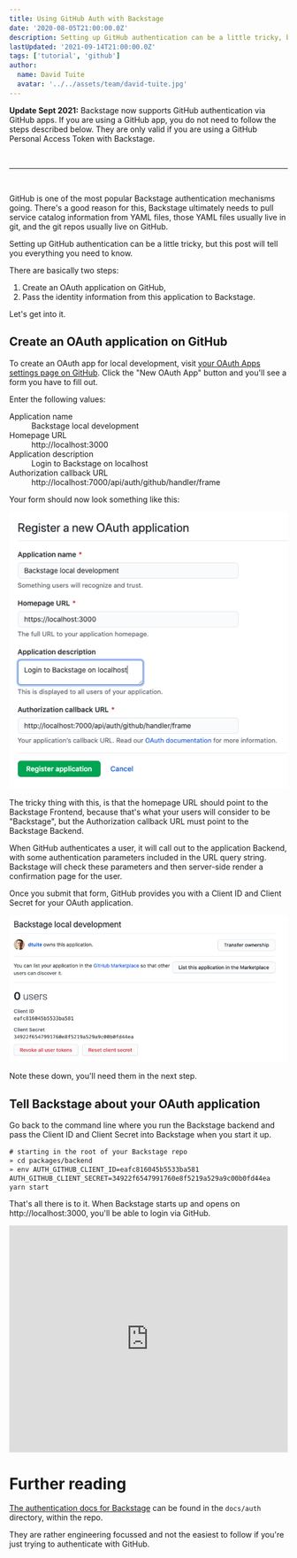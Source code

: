 ```yaml
---
title: Using GitHub Auth with Backstage
date: '2020-08-05T21:00:00.0Z'
description: Setting up GitHub authentication can be a little tricky, but this post will tell you everything you need to know.
lastUpdated: '2021-09-14T21:00:00.0Z'
tags: ['tutorial', 'github']
author:
  name: David Tuite
  avatar: '../../assets/team/david-tuite.jpg'
---
```


**Update Sept 2021:** Backstage now supports GitHub authentication via GitHub apps. If you are using a GitHub app, you do not need to follow the steps described below. They are only valid if you are using a GitHub Personal Access Token with Backstage.

<br />
<hr />
<br />

GitHub is one of the most popular Backstage authentication mechanisms going. There's a good reason for this, Backstage ultimately needs to pull service catalog information from YAML files, those YAML files usually live in git, and the git repos usually live on GitHub.

Setting up GitHub authentication can be a little tricky, but this post will tell you everything you need to know.

There are basically two steps:

1. Create an OAuth application on GitHub,
2. Pass the identity information from this application to Backstage.

Let's get into it.

## Create an OAuth application on GitHub

To create an OAuth app for local development, visit [your OAuth Apps settings page on GitHub](https://github.com/settings/developers). Click the "New OAuth App" button and you'll see a form you have to fill out.

Enter the following values:

<dl>
  <dt>Application name</dt>
  <dd class="typography-mono">Backstage local development</dd>
  <dt>Homepage URL</dt>
  <dd class="typography-mono">http://localhost:3000</dd>
  <dt>Application description</dt>
  <dd class="typography-mono">Login to Backstage on localhost</dd>
  <dt>Authorization callback URL</dt>
  <dd class="typography-mono">http://localhost:7000/api/auth/github/handler/frame</dd>
</dl>

Your form should now look something like this:

![a screenshot of the form on GitHub which allows the user to register a new OAuth application. The values mentioned above are prefilled.](./github-register-new-oauth-filled.png)

The tricky thing with this, is that the homepage URL should point to the Backstage Frontend, because that's what your users will consider to be "Backstage", but the Authorization callback URL must point to the Backstage Backend.

When GitHub authenticates a user, it will call out to the application Backend, with some authentication parameters included in the URL query string. Backstage will check these parameters and then server-side render a confirmation page for the user.

Once you submit that form, GitHub provides you with a Client ID and Client Secret for your OAuth application.

![A screenshot of GitHub showing the client ID and secret for a demo application](./github-id-and-secret.png)

Note these down, you'll need them in the next step.

## Tell Backstage about your OAuth application

Go back to the command line where you run the Backstage backend and pass the Client ID and Client Secret into Backstage when you start it up.

```shell
# starting in the root of your Backstage repo
» cd packages/backend
» env AUTH_GITHUB_CLIENT_ID=eafc816045b5533ba581 AUTH_GITHUB_CLIENT_SECRET=34922f6547991760e8f5219a529a9c00b0fd44ea yarn start
```

That's all there is to it. When Backstage starts up and opens on http://localhost:3000, you'll be able to login via GitHub.

<div style="position: relative; padding-bottom: 81.44796380090497%; height: 0;"><iframe src="https://www.loom.com/embed/02fe760023a1497bb5b0b6b18c335a70" frameborder="0" webkitallowfullscreen mozallowfullscreen allowfullscreen style="position: absolute; top: 0; left: 0; width: 100%; height: 100%;"></iframe></div>

# Further reading

[The authentication docs for Backstage](https://github.com/spotify/backstage/tree/master/docs/auth) can be found in the `docs/auth` directory, within the repo.

They are rather engineering focussed and not the easiest to follow if you're just trying to authenticate with GitHub.
